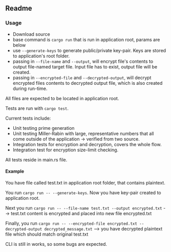 ## Readme

### Usage

- Download source
- base command is  ```cargo run``` that is run in application root, params are below
- use ```--generate-keys``` to generate public/private key-pair. Keys are stored to application's root folder.
- passing in ```--file-name``` and ```--output```, will encrypt file's contents to output file-named target file. Input file has to exist, output file will be created.
- passing in ```--encrypted-file``` and ```--decrypted-output```, will decrypt encrypted files contents to decrypted output file, which is also created during run-time.

All files are expected to be located in application root.

Tests are run with ```cargo test```.

Current tests include:

- Unit testing prime generation
- Unit testing Miller-Rabin with large, representative numbers that all come outside of the application -> verified from two source.
- Integration tests for encryption and decryption, covers the whole flow.
- Integration test for encryption size-limit checking.

All tests reside in main.rs file.

#### Example
You have file called test.txt in application root folder, that contains plaintext.

You run  ```cargo run -- --generate-keys```. Now you have key-pair created to application root.

Next you run  ```cargo run -- --file-name test.txt --output encrypted.txt``` --> test.txt content is encrypted and placed into new file encrypted.txt

Finally, you run ```cargo run -- --encrypted-file encrypted.txt --decrypted-output decrypted_message.txt``` --> you have decrypted plaintext file which should match original test.txt

CLI is still in works, so some bugs are expected.